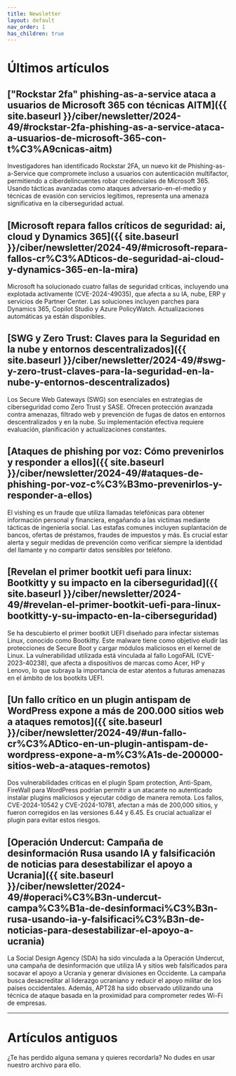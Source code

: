 ```yaml
---
title: Newsletter
layout: default
nav_order: 1
has_children: true
---
```


# Últimos artículos

## ["Rockstar 2fa" phishing-as-a-service ataca a usuarios de Microsoft 365 con técnicas AITM]({{ site.baseurl }}/ciber/newsletter/2024-49/#rockstar-2fa-phishing-as-a-service-ataca-a-usuarios-de-microsoft-365-con-t%C3%A9cnicas-aitm)

Investigadores han identificado Rockstar 2FA, un nuevo kit de Phishing-as-a-Service que compromete incluso a usuarios con autenticación multifactor, permitiendo a ciberdelincuentes robar credenciales de Microsoft 365. Usando tácticas avanzadas como ataques adversario-en-el-medio y técnicas de evasión con servicios legítimos, representa una amenaza significativa en la ciberseguridad actual.

## [Microsoft repara fallos críticos de seguridad: ai, cloud y Dynamics 365]({{ site.baseurl }}/ciber/newsletter/2024-49/#microsoft-repara-fallos-cr%C3%ADticos-de-seguridad-ai-cloud-y-dynamics-365-en-la-mira)

Microsoft ha solucionado cuatro fallas de seguridad críticas, incluyendo una explotada activamente (CVE-2024-49035), que afecta a su IA, nube, ERP y servicios de Partner Center. Las soluciones incluyen parches para Dynamics 365, Copilot Studio y Azure PolicyWatch. Actualizaciones automáticas ya están disponibles.

## [SWG y Zero Trust: Claves para la Seguridad en la nube y entornos descentralizados]({{ site.baseurl }}/ciber/newsletter/2024-49/#swg-y-zero-trust-claves-para-la-seguridad-en-la-nube-y-entornos-descentralizados)

Los Secure Web Gateways (SWG) son esenciales en estrategias de ciberseguridad como Zero Trust y SASE. Ofrecen protección avanzada contra amenazas, filtrado web y prevención de fugas de datos en entornos descentralizados y en la nube. Su implementación efectiva requiere evaluación, planificación y actualizaciones constantes.

## [Ataques de phishing por voz: Cómo prevenirlos y responder a ellos]({{ site.baseurl }}/ciber/newsletter/2024-49/#ataques-de-phishing-por-voz-c%C3%B3mo-prevenirlos-y-responder-a-ellos)

El vishing es un fraude que utiliza llamadas telefónicas para obtener información personal y financiera, engañando a las víctimas mediante tácticas de ingeniería social. Las estafas comunes incluyen suplantación de bancos, ofertas de préstamos, fraudes de impuestos y más. Es crucial estar alerta y seguir medidas de prevención como verificar siempre la identidad del llamante y no compartir datos sensibles por teléfono.

## [Revelan el primer bootkit uefi para linux: Bootkitty y su impacto en la ciberseguridad]({{ site.baseurl }}/ciber/newsletter/2024-49/#revelan-el-primer-bootkit-uefi-para-linux-bootkitty-y-su-impacto-en-la-ciberseguridad)

Se ha descubierto el primer bootkit UEFI diseñado para infectar sistemas Linux, conocido como Bootkitty. Este malware tiene como objetivo eludir las protecciones de Secure Boot y cargar módulos maliciosos en el kernel de Linux. La vulnerabilidad utilizada está vinculada al fallo LogoFAIL (CVE-2023-40238), que afecta a dispositivos de marcas como Acer, HP y Lenovo, lo que subraya la importancia de estar atentos a futuras amenazas en el ámbito de los bootkits UEFI.

## [Un fallo crítico en un plugin antispam de WordPress expone a más de 200.000 sitios web a ataques remotos]({{ site.baseurl }}/ciber/newsletter/2024-49/#un-fallo-cr%C3%ADtico-en-un-plugin-antispam-de-wordpress-expone-a-m%C3%A1s-de-200000-sitios-web-a-ataques-remotos)

Dos vulnerabilidades críticas en el plugin Spam protection, Anti-Spam, FireWall para WordPress podrían permitir a un atacante no autenticado instalar plugins maliciosos y ejecutar código de manera remota. Los fallos, CVE-2024-10542 y CVE-2024-10781, afectan a más de 200,000 sitios, y fueron corregidos en las versiones 6.44 y 6.45. Es crucial actualizar el plugin para evitar estos riesgos.

## [Operación Undercut: Campaña de desinformación Rusa usando IA y falsificación de noticias para desestabilizar el apoyo a Ucrania]({{ site.baseurl }}/ciber/newsletter/2024-49/#operaci%C3%B3n-undercut-campa%C3%B1a-de-desinformaci%C3%B3n-rusa-usando-ia-y-falsificaci%C3%B3n-de-noticias-para-desestabilizar-el-apoyo-a-ucrania)

La Social Design Agency (SDA) ha sido vinculada a la Operación Undercut, una campaña de desinformación que utiliza IA y sitios web falsificados para socavar el apoyo a Ucrania y generar divisiones en Occidente. La campaña busca desacreditar al liderazgo ucraniano y reducir el apoyo militar de los países occidentales. Además, APT28 ha sido observado utilizando una técnica de ataque basada en la proximidad para comprometer redes Wi-Fi de empresas.

---

# Artículos antiguos

¿Te has perdido alguna semana y quieres recordarla? No dudes en usar nuestro archivo para ello.
